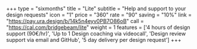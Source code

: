 +++
type = "sixmonths"
title = "Lite"
subtitle = "Help and support to your design requests"
icon = "1"
price = "360"
rate = "90"
saving = "10%"
link = "https://pay.ura.design/b/14k5n4eyv0PB7O86oB"
call = "https://cal.com/bridgebeam/lite"
weight = 1
features = ['4 hours of design support (90€/hr)', 'Up to 1 Design coaching via videocall', 'Design review support via email and GitHub', '5 day delivery per design request']
+++
